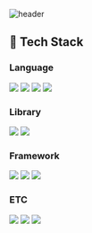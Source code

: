 ![header](https://capsule-render.vercel.app/api?type=venom&text=0u0-chae%20Github!)

## 🧱 Tech Stack
### Language
<!--Python-->
<img src="https://img.shields.io/badge/Python-3776AB?style=flat-square&logo=Python&logoColor=white"/>
<!--JavaScript-->
<img src="https://img.shields.io/badge/JavaScript-F7DF1E?style=flat-square&logo=JavaScript&logoColor=white"/>
<!--HTML5-->
<img src="https://img.shields.io/badge/HTML5-E34F26?style=flat-square&logo=HTML5&logoColor=white"/>
<!--CSS-->
<img src="https://img.shields.io/badge/CSS3-1572B6?style=flat-square&logo=CSS3&logoColor=white"/>
<br/>

### Library
<!--PyTorch-->
<img src="https://img.shields.io/badge/PyTorch-EE4C2C?style=flat-square&logo=PyTorch&logoColor=white"/>
<!--Selenium-->
<img src="https://img.shields.io/badge/Selenium-43B02A?style=flat-square&logo=Selenium&logoColor=white"/>
<br/>

### Framework
<!--Flask-->
<img src="https://img.shields.io/badge/Flask-000000?style=flat-square&logo=Flask&logoColor=white"/>
<!--Django-->
<img src="https://img.shields.io/badge/Django-092E20?style=flat-square&logo=Django&logoColor=white"/>
<!--React-->
<img src="https://img.shields.io/badge/React-61DAFB?style=flat-square&logo=React&logoColor=white&Color=white"/>
<br/>

### ETC
<!--Amazon AWS-->
<img src="https://img.shields.io/badge/Amazon AWS-232F3E?style=flat-square&logo=Amazon AWS&logoColor=white"/>
<!--Slack-->
<img src="https://img.shields.io/badge/Slack-4A154B?style=flat-square&logo=Slack&logoColor=white"/>
<!--MySQL-->
<img src="https://img.shields.io/badge/MySQL-4479A1?style=flat-square&logo=MySQL&logoColor=white"/>
<br/>
<br/>
